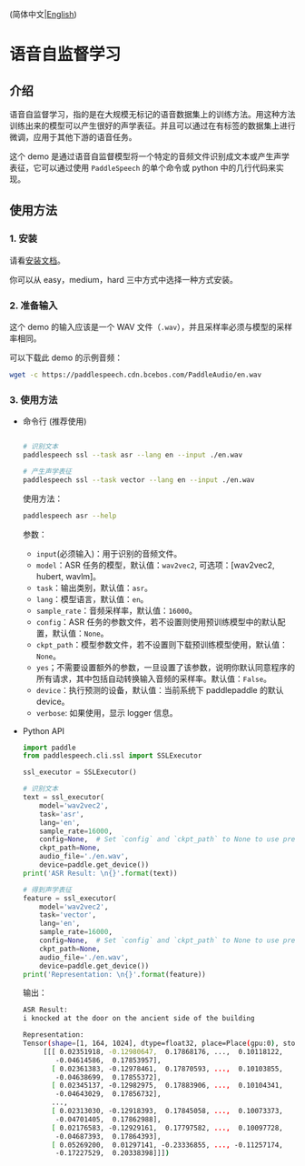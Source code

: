 (简体中文|[English](./README.md))

# 语音自监督学习
## 介绍
语音自监督学习，指的是在大规模无标记的语音数据集上的训练方法。用这种方法训练出来的模型可以产生很好的声学表征。并且可以通过在有标签的数据集上进行微调，应用于其他下游的语音任务。

这个 demo 是通过语音自监督模型将一个特定的音频文件识别成文本或产生声学表征，它可以通过使用 `PaddleSpeech` 的单个命令或 python 中的几行代码来实现。

## 使用方法
### 1. 安装
请看[安装文档](https://github.com/PaddlePaddle/PaddleSpeech/blob/develop/docs/source/install_cn.md)。

你可以从 easy，medium，hard 三中方式中选择一种方式安装。

### 2. 准备输入
这个 demo 的输入应该是一个 WAV 文件（`.wav`），并且采样率必须与模型的采样率相同。

可以下载此 demo 的示例音频：
```bash
wget -c https://paddlespeech.cdn.bcebos.com/PaddleAudio/en.wav
```
### 3. 使用方法
- 命令行 (推荐使用)
  ```bash

  # 识别文本
  paddlespeech ssl --task asr --lang en --input ./en.wav

  # 产生声学表征
  paddlespeech ssl --task vector --lang en --input ./en.wav
  ```
  
  使用方法：
  ```bash
  paddlespeech asr --help
  ```
  参数：
  - `input`(必须输入)：用于识别的音频文件。
  - `model`：ASR 任务的模型，默认值：`wav2vec2`, 可选项：[wav2vec2, hubert, wavlm]。
  - `task`：输出类别，默认值：`asr`。
  - `lang`：模型语言，默认值：`en`。
  - `sample_rate`：音频采样率，默认值：`16000`。
  - `config`：ASR 任务的参数文件，若不设置则使用预训练模型中的默认配置，默认值：`None`。
  - `ckpt_path`：模型参数文件，若不设置则下载预训练模型使用，默认值：`None`。
  - `yes`；不需要设置额外的参数，一旦设置了该参数，说明你默认同意程序的所有请求，其中包括自动转换输入音频的采样率。默认值：`False`。
  - `device`：执行预测的设备，默认值：当前系统下 paddlepaddle 的默认 device。
  - `verbose`: 如果使用，显示 logger 信息。


- Python API
  ```python
  import paddle
  from paddlespeech.cli.ssl import SSLExecutor

  ssl_executor = SSLExecutor()

  # 识别文本
  text = ssl_executor(
      model='wav2vec2',
      task='asr',
      lang='en',
      sample_rate=16000,
      config=None,  # Set `config` and `ckpt_path` to None to use pretrained model.
      ckpt_path=None,
      audio_file='./en.wav',
      device=paddle.get_device())
  print('ASR Result: \n{}'.format(text))

  # 得到声学表征
  feature = ssl_executor(
      model='wav2vec2',
      task='vector',
      lang='en',
      sample_rate=16000,
      config=None,  # Set `config` and `ckpt_path` to None to use pretrained model.
      ckpt_path=None,
      audio_file='./en.wav',
      device=paddle.get_device())
  print('Representation: \n{}'.format(feature))
  ```


  输出：
  ```bash
  ASR Result:
  i knocked at the door on the ancient side of the building
  
  Representation:
  Tensor(shape=[1, 164, 1024], dtype=float32, place=Place(gpu:0), stop_gradient=True,
       [[[ 0.02351918, -0.12980647,  0.17868176, ...,  0.10118122,
          -0.04614586,  0.17853957],
         [ 0.02361383, -0.12978461,  0.17870593, ...,  0.10103855,
          -0.04638699,  0.17855372],
         [ 0.02345137, -0.12982975,  0.17883906, ...,  0.10104341,
          -0.04643029,  0.17856732],
         ...,
         [ 0.02313030, -0.12918393,  0.17845058, ...,  0.10073373,
          -0.04701405,  0.17862988],
         [ 0.02176583, -0.12929161,  0.17797582, ...,  0.10097728,
          -0.04687393,  0.17864393],
         [ 0.05269200,  0.01297141, -0.23336855, ..., -0.11257174,
          -0.17227529,  0.20338398]]])
  ```
